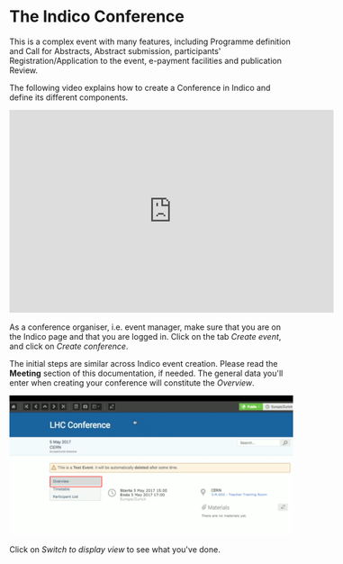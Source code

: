 # The Indico Conference

This is a complex event with many features, including Programme definition and Call for Abstracts, Abstract submission,
participants' Registration/Application to the event, e-payment facilities and publication Review.

The following video explains how to create a Conference in Indico and define its different components.

<iframe width="576" height="360" frameborder="0" src="https://cds.cern.ch/video/2264870?showTitle=true" allowfullscreen></iframe>


As a conference organiser, i.e. event manager, make sure that you are on the Indico page and that you are logged in.
Click on the tab _Create event_, and click on _Create conference_.

The initial steps are similar across Indico event creation. Please read the **Meeting** section of this documentation, if needed.
The general data you'll enter when creating your conference will constitute the _Overview_.

![](/assets/conference_overview.png)

Click on _Switch to display view_ to see what you've done. 
